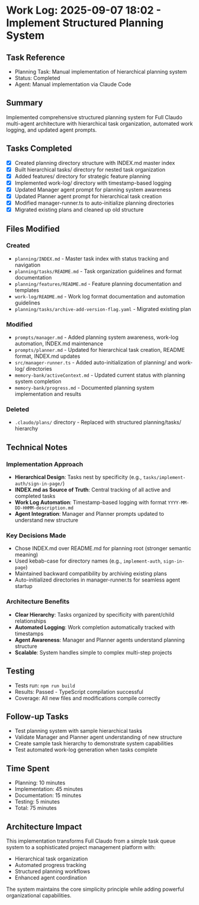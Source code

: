 # Work Log: 2025-09-07 18:02 - Implement Structured Planning System

## Task Reference
- Planning Task: Manual implementation of hierarchical planning system
- Status: Completed
- Agent: Manual implementation via Claude Code

## Summary
Implemented comprehensive structured planning system for Full Claudo multi-agent architecture with hierarchical task organization, automated work logging, and updated agent prompts.

## Tasks Completed
- [x] Created planning directory structure with INDEX.md master index
- [x] Built hierarchical tasks/ directory for nested task organization
- [x] Added features/ directory for strategic feature planning
- [x] Implemented work-log/ directory with timestamp-based logging
- [x] Updated Manager agent prompt for planning system awareness
- [x] Updated Planner agent prompt for hierarchical task creation
- [x] Modified manager-runner.ts to auto-initialize planning directories
- [x] Migrated existing plans and cleaned up old structure

## Files Modified

### Created
- `planning/INDEX.md` - Master task index with status tracking and navigation
- `planning/tasks/README.md` - Task organization guidelines and format documentation
- `planning/features/README.md` - Feature planning documentation and templates
- `work-log/README.md` - Work log format documentation and automation guidelines
- `planning/tasks/archive-add-version-flag.yaml` - Migrated existing plan

### Modified
- `prompts/manager.md` - Added planning system awareness, work-log automation, INDEX.md maintenance
- `prompts/planner.md` - Updated for hierarchical task creation, README format, INDEX.md updates
- `src/manager-runner.ts` - Added auto-initialization of planning/ and work-log/ directories
- `memory-bank/activeContext.md` - Updated current status with planning system completion
- `memory-bank/progress.md` - Documented planning system implementation and results

### Deleted
- `.claudo/plans/` directory - Replaced with structured planning/tasks/ hierarchy

## Technical Notes

### Implementation Approach
- **Hierarchical Design**: Tasks nest by specificity (e.g., `tasks/implement-auth/sign-in-page/`)
- **INDEX.md as Source of Truth**: Central tracking of all active and completed tasks
- **Work Log Automation**: Timestamp-based logging with format `YYYY-MM-DD-HHMM-description.md`
- **Agent Integration**: Manager and Planner prompts updated to understand new structure

### Key Decisions Made
- Chose INDEX.md over README.md for planning root (stronger semantic meaning)
- Used kebab-case for directory names (e.g., `implement-auth`, `sign-in-page`)
- Maintained backward compatibility by archiving existing plans
- Auto-initialized directories in manager-runner.ts for seamless agent startup

### Architecture Benefits
- **Clear Hierarchy**: Tasks organized by specificity with parent/child relationships
- **Automated Logging**: Work completion automatically tracked with timestamps
- **Agent Awareness**: Manager and Planner agents understand planning structure
- **Scalable**: System handles simple to complex multi-step projects

## Testing
- Tests run: `npm run build` 
- Results: Passed - TypeScript compilation successful
- Coverage: All new files and modifications compile correctly

## Follow-up Tasks
- Test planning system with sample hierarchical tasks
- Validate Manager and Planner agent understanding of new structure
- Create sample task hierarchy to demonstrate system capabilities
- Test automated work-log generation when tasks complete

## Time Spent
- Planning: 10 minutes
- Implementation: 45 minutes  
- Documentation: 15 minutes
- Testing: 5 minutes
- Total: 75 minutes

## Architecture Impact
This implementation transforms Full Claudo from a simple task queue system to a sophisticated project management platform with:
- Hierarchical task organization
- Automated progress tracking
- Structured planning workflows
- Enhanced agent coordination

The system maintains the core simplicity principle while adding powerful organizational capabilities.
